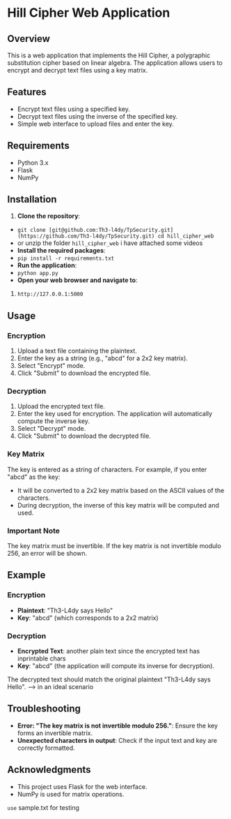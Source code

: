 # Hill Cipher Web Application

## Overview

This is a web application that implements the Hill Cipher, a polygraphic substitution cipher based on linear algebra. The application allows users to encrypt and decrypt text files using a key matrix.

## Features

- Encrypt text files using a specified key.
- Decrypt text files using the inverse of the specified key.
- Simple web interface to upload files and enter the key.

## Requirements

- Python 3.x
- Flask
- NumPy

## Installation

1. **Clone the repository**:
- `git clone [git@github.com:Th3-l4dy/TpSecurity.git](https://github.com/Th3-l4dy/TpSecurity.git)
cd hill_cipher_web`
- or unzip the folder `hill_cipher_web`  i have attached some videos
- **Install the required packages**:
- `pip install -r requirements.txt`
- **Run the application**:
- `python app.py`
- **Open your web browser and navigate to**:
1. `http://127.0.0.1:5000`

## Usage

### Encryption

1. Upload a text file containing the plaintext.
2. Enter the key as a string (e.g., "abcd" for a 2x2 key matrix).
3. Select "Encrypt" mode.
4. Click "Submit" to download the encrypted file.

### Decryption

1. Upload the encrypted text file.
2. Enter the key used for encryption. The application will automatically compute the inverse key.
3. Select "Decrypt" mode.
4. Click "Submit" to download the decrypted file.

### Key Matrix

The key is entered as a string of characters. For example, if you enter "abcd" as the key:

- It will be converted to a 2x2 key matrix based on the ASCII values of the characters.
- During decryption, the inverse of this key matrix will be computed and used.

### Important Note

The key matrix must be invertible. If the key matrix is not invertible modulo 256, an error will be shown.

## Example

### Encryption

- **Plaintext**: "Th3-L4dy says Hello"
- **Key**: "abcd" (which corresponds to a 2x2 matrix)

### Decryption

- **Encrypted Text**: another plain text since the encrypted text has inprintable chars
- **Key**: "abcd" (the application will compute its inverse for decryption).

The decrypted text should match the original plaintext "Th3-L4dy says Hello". —> in an ideal scenario 

## Troubleshooting

- **Error: "The key matrix is not invertible modulo 256."**: Ensure the key forms an invertible matrix.
- **Unexpected characters in output**: Check if the input text and key are correctly formatted.

## Acknowledgments

- This project uses Flask for the web interface.
- NumPy is used for matrix operations.

`use` sample.txt for testing